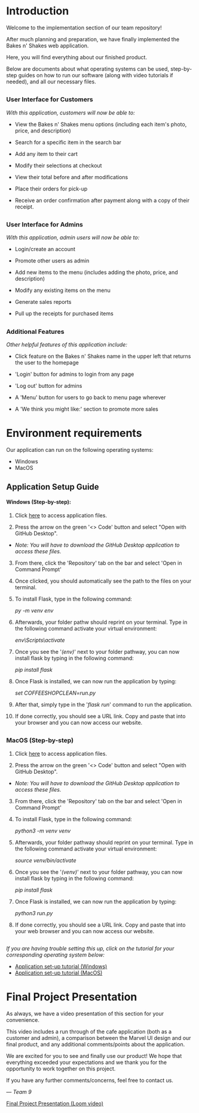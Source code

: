# Introduction 

Welcome to the implementation section of our team repository! 

After much planning and preparation, we have finally implemented the Bakes n' Shakes web application.

Here, you will find everything about our finished product. 

Below are documents about what operating systems can be used, step-by-step guides on how to run our software (along with video tutorials if needed), and all our necessary files.

##

### User Interface for Customers

*With this application, customers will now be able to:*

- View the Bakes n' Shakes menu options (including each item's photo, price, and description)

- Search for a specific item in the search bar
  
- Add any item to their cart
  
- Modify their selections at checkout
  
- View their total before and after modifications
  
- Place their orders for pick-up

- Receive an order confirmation after payment along with a copy of their receipt.

##

### User Interface for Admins

*With this application, admin users will now be able to:*

- Login/create an account
  
- Promote other users as admin

- Add new items to the menu (includes adding the photo, price, and description)
  
- Modify any existing items on the menu

- Generate sales reports

- Pull up the receipts for purchased items

##
### Additional Features

*Other helpful features of this application include:*

- Click feature on the Bakes n' Shakes name in the upper left that returns the user to the homepage

- 'Login' button for admins to login from any page

- 'Log out' button for admins

- A 'Menu' button for users to go back to menu page wherever
  
- A 'We think you might like:' section to promote more sales


# Environment requirements

Our application can run on the following operating systems:
- Windows
- MacOS

## Application Setup Guide

#### Windows (Step-by-step):

1. Click [here](https://github.com/tatequentin/CoffeeShopClean) to access application files.
   
2. Press the arrow on the green '<> Code' button and select "Open with GitHub Desktop".

  - _Note: You will have to download the GitHub Desktop application to access these files._
   
3. From there, click the 'Repository' tab on the bar and select 'Open in Command Prompt'

4. Once clicked, you should automatically see the path to the files on your terminal.

5. To install Flask, type in the following command:

   _py -m venv env_

6. Afterwards, your folder pathw should reprint on your terminal. Type in the following command activate your virtual environment:

   _env\Scripts\activate_

7. Once you see the '_(env)_' next to your folder pathway, you can now install flask by typing in the following command:

    _pip install flask_

8. Once Flask is installed, we can now run the application by typing:

    _set COFFEESHOPCLEAN=run.py_
   
9. After that, simply type in the '_flask run_' command to run the application.
    
10. If done correctly, you should see a URL link. Copy and paste that into your browser and you can now access our website.

##

### MacOS (Step-by-step)

1. Click [here](https://github.com/tatequentin/CoffeeShopClean) to access application files.
   
2. Press the arrow on the green '<> Code' button and select "Open with GitHub Desktop".

  - _Note: You will have to download the GitHub Desktop application to access these files._

3. From there, click the 'Repository' tab on the bar and select 'Open in Command Prompt'

4. To install Flask, type in the following command:

   _python3 -m venv venv_

5. Afterwards, your folder pathway should reprint on your terminal. Type in the following command activate your virtual environment:

   _source venv/bin/activate_

6. Once you see the '_(venv)_' next to your folder pathway, you can now install flask by typing in the following command:

   _pip install flask_

7. Once Flask is installed, we can now run the application by typing:

    _python3 run.py_
    
8. If done correctly, you should see a URL link. Copy and paste that into your web browser and you can now access our website.

##

_If you are having trouble setting this up, click on the tutorial for your corresponding operating system below:_

- [Application set-up tutorial (Windows)](https://www.loom.com/share/535fc27dbc1443d78d5631342a66abfa?sid=442c6496-a17a-4497-adc6-00f65406111d)
- [Application set-up tutorial (MacOS)]()

# Final Project Presentation

As always, we have a video presentation of this section for your convenience. 

This video includes a run through of the cafe application (both as a customer and admin), a comparison between the Marvel UI design and our final product, and any additional comments/points about the application.

We are excited for you to see and finally use our product! We hope that everything exceeded your expectations and we thank you for the opportunity to work together on this project.

If you have any further comments/concerns, feel free to contact us. 

— *Team 9*

[Final Project Presentation (Loom video)](https://www.loom.com/share/7eb8d4a26c254b54b321a4a3a1df30dd?sid=88e74ee9-7aae-4736-9240-f3553ed06c21)
